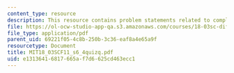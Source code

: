 ```yaml
---
content_type: resource
description: This resource contains problem statements related to complex conjugation.
file: https://ol-ocw-studio-app-qa.s3.amazonaws.com/courses/18-03sc-differential-equations-fall-2011/e13136416817665af7d6625cd463ecc1_MIT18_03SCF11_s6_4quizq.pdf
file_type: application/pdf
parent_uid: 69221f05-4c8b-250b-3c36-eaf8a4e65a9f
resourcetype: Document
title: MIT18_03SCF11_s6_4quizq.pdf
uid: e1313641-6817-665a-f7d6-625cd463ecc1
---
```


